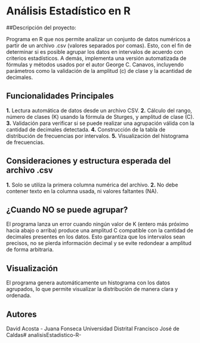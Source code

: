# Análisis Estadístico en R

##Descripción del proyecto:

Programa en R que nos permite analizar un conjunto de datos numéricos a partir de un archivo .csv (valores separados por comas). Esto, con el fin de determinar si es posible
agrupar los datos en intervalos de acuerdo con criterios estadísticos. A demás, implementa una versión automatizada de fórmulas y métodos usados por el autor George C. Canavos, incluyendo parámetros como la validación de la amplitud (c) de clase y la acantidad de decimales.

## Funcionalidades Principales 

**1.** Lectura automática de datos desde un archivo CSV.
**2.** Cálculo del rango, número de clases (K) usando la fórmula de Sturges, y amplitud de clase (C).
**3.** Validación para verificar si se puede realizar una agrupación válida con la cantidad de decimales detectada.
**4.** Construcción de la tabla de distribución de frecuencias por intervalos.
**5.** Visualización del histograma de frecuencias.

## Consideraciones y estructura esperada del archivo .csv

**1.** Solo se utiliza la primera columna numérica del archivo.
**2.** No debe contener texto en la columna usada, ni valores faltantes (NA).

## ¿Cuando NO se puede agrupar?

El programa lanza un error cuando ningún valor de K (entero más próximo hacia abajo o arriba) produce una amplitud C compatible con la cantidad de decimales presentes en los datos. Esto garantiza que los intervalos sean precisos, no se pierda información decimal y se evite redondear a amplitud de forma arbitraria.

## Visualización 

El programa genera automáticamente un histograma con los datos agrupados, lo que permite visualizar la distribución de manera clara y ordenada.

## Autores

David Acosta - Juana Fonseca
Universidad Distrital Francisco José de Caldas#   a n a l i s i s E s t a d i s t i c o - R -  
 